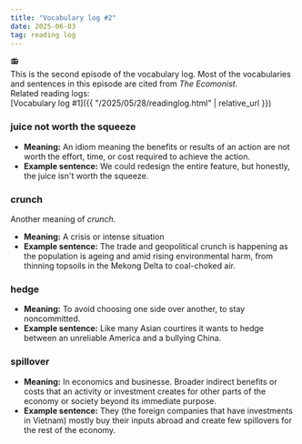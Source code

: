 ```yaml
---
title: "Vocabulary log #2"
date: 2025-06-03
tag: reading log
---
```


:radio: <br>
This is the second episode of the vocabulary log. Most of the vocabularies and sentences in this episode are cited from 
*The Ecomonist*.<br>
Related reading logs:<br>
[Vocabulary log #1]({{ "/2025/05/28/readinglog.html" | relative_url }})

### juice not worth the squeeze
- **Meaning:** An idiom meaning the benefits or results of an action are not worth the effort, time, or cost required to achieve the action.  
- **Example sentence:** We could redesign the entire feature, but honestly, the juice isn't worth the squeeze.<br>

### crunch <br>
Another meaning of *crunch*. <br>
- **Meaning:** A crisis or intense situation<br>
- **Example sentence:** The trade and geopolitical crunch is happening as the population is ageing and amid rising environmental harm, from thinning topsoils in the Mekong Delta to coal-choked air. <br>

### hedge <br>
- **Meaning:** To avoid choosing one side over another, to stay noncommitted.<br>
- **Example sentence:** Like many Asian courtires it wants to hedge between an unreliable America and a bullying China.<br>

### spillover <br>
- **Meaning:** In economics and businesse. Broader indirect benefits or costs that an activity or investment creates for other parts of the economy or society beyond its immediate purpose. <br>
- **Example sentence:** They (the foreign companies that have investments in Vietnam) mostly buy their inputs abroad and create few spillovers for the rest of the economy.<br>
